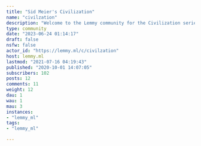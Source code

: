 ```yaml
---
title: "Sid Meier's Civilization" 
name: "civilzation"
description: "Welcome to the Lemmy community for the Civilization series of turn-based strategy games! All official games and even spinoffs (here's to you, Call to Power) are welcome here!"
type: community
date: "2023-06-24 01:14:17"
draft: false
nsfw: false
actor_id: "https://lemmy.ml/c/civilzation"
host: lemmy.ml
lastmod: "2021-07-16 04:19:43"
published: "2020-10-01 14:07:05"
subscribers: 102
posts: 12
comments: 11
weight: 12
dau: 1
wau: 1
mau: 3
instances:
- "lemmy_ml"
tags: 
- "lemmy_ml"

---
```

